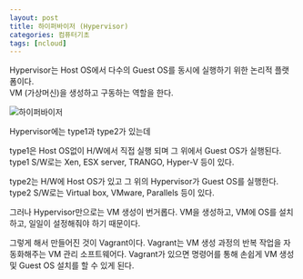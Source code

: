 ```yaml
---
layout: post
title: 하이퍼바이저 (Hypervisor)
categories: 컴퓨터기초
tags: [ncloud]
---
```


Hypervisor는 Host OS에서 다수의 Guest OS를 동시에 실행하기 위한 논리적 플랫폼이다.<br>
VM (가상머신)을 생성하고 구동하는 역할을 한다.

![하이퍼바이저](https://upload.wikimedia.org/wikipedia/commons/thumb/9/9e/Hyperviseur.svg/471px-Hyperviseur.svg.png)<br>

Hypervisor에는 type1과 type2가 있는데

type1은 Host OS없이 H/W에서 직접 실행 되며 그 위에서 Guest OS가 실행된다.<br>
type1 S/W로는
Xen, ESX server, TRANGO, Hyper-V 등이 있다.

type2는 H/W에 Host OS가 있고 그 위의 Hypervisor가 Guest OS를 실행한다.<br>
type2 S/W로는
Virtual box, VMware, Parallels 등이 있다. 

그러나 Hypervisor만으로는 VM 생성이 번거롭다.
VM을 생성하고, VM에 OS를 설치하고, 일일이 설정해줘야 하기 때문이다.

그렇게 해서 만들어진 것이 Vagrant이다.
Vagrant는 VM 생성 과정의 반복 작업을 자동화해주는 VM 관리 소프트웨어다.
Vagrant가 있으면 명령어를 통해 손쉽게 VM 생성 및 Guest OS 설치를 할 수 있게 된다.